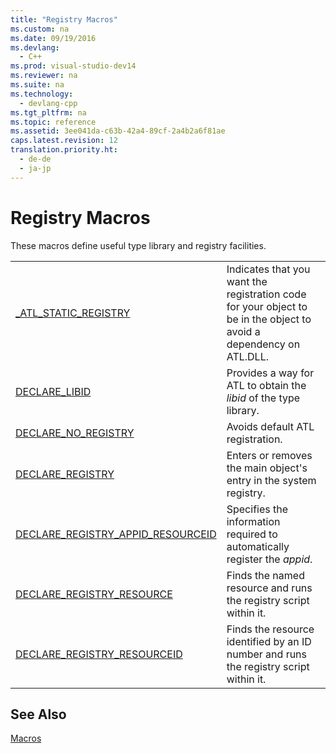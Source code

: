 ```yaml
---
title: "Registry Macros"
ms.custom: na
ms.date: 09/19/2016
ms.devlang: 
  - C++
ms.prod: visual-studio-dev14
ms.reviewer: na
ms.suite: na
ms.technology: 
  - devlang-cpp
ms.tgt_pltfrm: na
ms.topic: reference
ms.assetid: 3ee041da-c63b-42a4-89cf-2a4b2a6f81ae
caps.latest.revision: 12
translation.priority.ht: 
  - de-de
  - ja-jp
---
```

# Registry Macros
These macros define useful type library and registry facilities.  
  
|||  
|-|-|  
|[_ATL_STATIC_REGISTRY](../vs140/_ATL_STATIC_REGISTRY.md)|Indicates that you want the registration code for your object to be in the object to avoid a dependency on ATL.DLL.|  
|[DECLARE_LIBID](../vs140/DECLARE_LIBID.md)|Provides a way for ATL to obtain the *libid* of the type library.|  
|[DECLARE_NO_REGISTRY](../vs140/DECLARE_NO_REGISTRY.md)|Avoids default ATL registration.|  
|[DECLARE_REGISTRY](../vs140/DECLARE_REGISTRY.md)|Enters or removes the main object's entry in the system registry.|  
|[DECLARE_REGISTRY_APPID_RESOURCEID](../vs140/DECLARE_REGISTRY_APPID_RESOURCEID.md)|Specifies the information required to automatically register the *appid*.|  
|[DECLARE_REGISTRY_RESOURCE](../vs140/DECLARE_REGISTRY_RESOURCE.md)|Finds the named resource and runs the registry script within it.|  
|[DECLARE_REGISTRY_RESOURCEID](../vs140/DECLARE_REGISTRY_RESOURCEID.md)|Finds the resource identified by an ID number and runs the registry script within it.|  
  
## See Also  
 [Macros](../vs140/ATL-Macros.md)